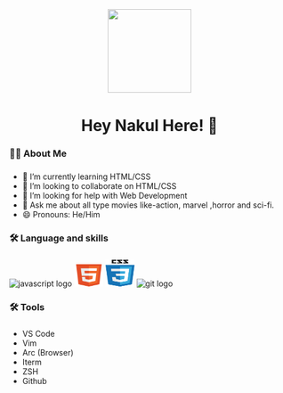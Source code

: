 <div align="center">
  <img height="150px" width="150px" src="https://sun1-30.userapi.com/s/v1/ig2/yrxdI4qBRkDZnKA8ZbljK5LZwb5OQXKuGFBI3EkVJ7ErA-0AAjolP172KGJNknvZa-sCoS68W_WXaGbSzYjrLnfq.jpg?size=200x200&quality=95&crop=0,0,767,767&ava=1"  />
</div>

###

<h1 align="center"> Hey Nakul Here! 👋</h1>

###

<h3 align="left">👩‍💻  About Me</h3>

###
- 🌱 I’m currently learning HTML/CSS
- 👯 I’m looking to collaborate on HTML/CSS
- 🤔 I’m looking for help with Web Development
- 💬 Ask me about all type movies like-action, marvel ,horror and sci-fi.
- 😄 Pronouns: He/Him
  
###

<h3 align="left">🛠 Language and skills</h3>

###

<div align="left">
  
  <img src="https://cdn.jsdelivr.net/gh/devicons/devicon/icons/javascript/javascript-original.svg" height="40" width="52" alt="javascript logo"  />
  <img src="./img/html5.png" height="40" width="52" alt="html logo"  />
  <img src="./img/css3.png" height="48" width="52" alt="css logo"  />
  <img src="https://git-scm.com/images/logos/downloads/Git-Logo-White.png"   height="40" width="65" alt="git logo"  />
</div>

<h3 align="left">🛠 Tools </h3>

###
-  VS Code
-  Vim
-  Arc (Browser)
-  Iterm
-  ZSH
-  Github



